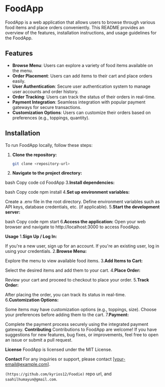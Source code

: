 # FoodApp

FoodApp is a web application that allows users to browse through various food items and place orders conveniently. This README provides an overview of the features, installation instructions, and usage guidelines for the FoodApp.

## Features

- **Browse Menu**: Users can explore a variety of food items available on the menu.
- **Order Placement**: Users can add items to their cart and place orders easily.
- **User Authentication**: Secure user authentication system to manage user accounts and order history.
- **Order Tracking**: Users can track the status of their orders in real-time.
- **Payment Integration**: Seamless integration with popular payment gateways for secure transactions.
- **Customization Options**: Users can customize their orders based on preferences (e.g., toppings, quantity).

## Installation

To run FoodApp locally, follow these steps:

1. **Clone the repository:**
   ```bash
   git clone <repository-url>
2. **Navigate to the project directory:**

bash
Copy code
cd FoodApp
3.**Install dependencies:**

bash
Copy code
npm install
4.**Set up environment variables:**

Create a .env file in the root directory.
Define environment variables such as API keys, database credentials, etc. (if applicable).
5.**Start the development server:**

bash
Copy code
npm start
6.**Access the application:**
Open your web browser and navigate to http://localhost:3000 to access FoodApp.

**Usage**
1.**Sign Up / Log In:**

If you're a new user, sign up for an account.
If you're an existing user, log in using your credentials.
2.**Browse Menu:**

Explore the menu to view available food items.
3.**Add Items to Cart:**

Select the desired items and add them to your cart.
4.**Place Order:**

Review your cart and proceed to checkout to place your order.
5.**Track Order:**

After placing the order, you can track its status in real-time.
6.**Customization Options:**

Some items may have customization options (e.g., toppings, size). Choose your preferences before adding them to the cart.
7.**Payment:**

Complete the payment process securely using the integrated payment gateway.
**Contributing**
Contributions to FoodApp are welcome! If you have suggestions for new features, bug fixes, or improvements, feel free to open an issue or submit a pull request.

**License**
FoodApp is licensed under the MIT License.

**Contact**
For any inquiries or support, please contact [your-email@example.com].

 `(https://github.com/kyrios12/Foodie)` repo url, and `saahilhumayun@gmail.com`.





